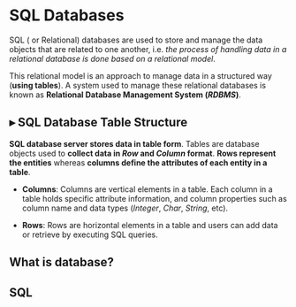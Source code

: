 # SQL Databases

SQL ( or Relational) databases are used to store and manage the data objects that are related to one another, i.e. *the process of handling data in a relational database is done based on a relational model*.

This relational model is an approach to manage data in a structured way (**using tables**). A system used to manage these relational databases is known as **Relational Database Management System (*RDBMS*)**.

## ▸ SQL Database Table Structure
**SQL database server stores data in table form**. Tables are database objects used to **collect data in *Row* and *Column* format**. **Rows represent the entities** whereas **columns define the attributes of each entity in a table**.

* **Columns**: Columns are vertical elements in a table. Each column in a table holds specific attribute information, and column properties such as column name and data types (*Integer*, *Char*, *String*, etc).

* **Rows**: Rows are horizontal elements in a table and users can add data or retrieve by executing SQL queries.

## What is database?

## SQL 